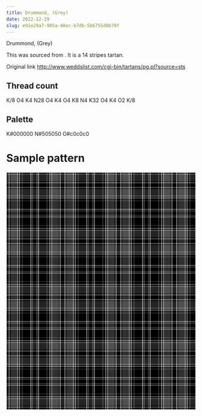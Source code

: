 ```yaml
---
title: Drummond, (Grey)
date: 2022-12-29
slug: e91e29a7-905a-48ec-b7db-5b6755d0b79f
---
```

Drummond, (Grey)

This was sourced from <no value>.  It is a 14 stripes tartan.

Original link http://www.weddslist.com/cgi-bin/tartans/pg.pl?source=sts

## Thread count
K/8 O4 K4 N28 O4 K4 O4 K8 N4 K32 O4 K4 O2 K/8

## Palette
K#000000 N#505050 O#c0c0c0

# Sample pattern

![Tartan detail](tartan.png "K/8 O4 K4 N28 O4 K4 O4 K8 N4 K32 O4 K4 O2 K/8 tartan")